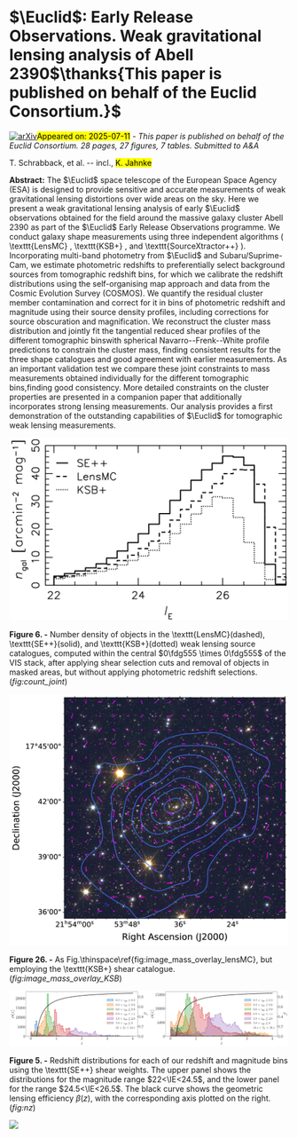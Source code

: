 <div class="macros" style="visibility:hidden;">
$\newcommand{\ensuremath}{}$
$\newcommand{\xspace}{}$
$\newcommand{\object}[1]{\texttt{#1}}$
$\newcommand{\farcs}{{.}''}$
$\newcommand{\farcm}{{.}'}$
$\newcommand{\arcsec}{''}$
$\newcommand{\arcmin}{'}$
$\newcommand{\ion}[2]{#1#2}$
$\newcommand{\textsc}[1]{\textrm{#1}}$
$\newcommand{\hl}[1]{\textrm{#1}}$
$\newcommand{\footnote}[1]{}$
$\newcommand{\mat}[1]{\tens{#1}}$
$\newcommand{\comm}[1]{\textcolor{red}{#1}}$
$\newcommand{\orcid}[1]$
$\newcommand{\pdr}{PDR}$</div>



<div id="title">

# $\Euclid$: Early Release Observations. Weak gravitational lensing analysis of Abell 2390$\thanks{This paper is published on behalf of the Euclid Consortium.}$

</div>
<div id="comments">

[![arXiv](https://img.shields.io/badge/arXiv-2507.07629-b31b1b.svg)](https://arxiv.org/abs/2507.07629)<mark>Appeared on: 2025-07-11</mark> -  _This paper is published on behalf of the Euclid Consortium. 28 pages, 27 figures, 7 tables. Submitted to A&A_

</div>
<div id="authors">

T. Schrabback, et al. -- incl., <mark>K. Jahnke</mark>

</div>
<div id="abstract">

**Abstract:** The $\Euclid$ space telescope of the  European Space Agency (ESA) is designed to provide sensitive and accurate measurements of weak gravitational lensing distortions over wide areas on the sky.   Here we present a weak gravitational lensing analysis of early $\Euclid$ observations obtained for the field around the massive galaxy cluster Abell 2390 as part of the $\Euclid$ Early Release Observations programme.   We conduct   galaxy shape measurements   using three independent   algorithms ( \texttt{LensMC} , \texttt{KSB+} , and \texttt{SourceXtractor++} ).  Incorporating multi-band photometry from $\Euclid$ and Subaru/Suprime-Cam,  we estimate photometric  redshifts to preferentially select background sources from tomographic redshift bins,  for which we calibrate the redshift distributions using the self-organising map approach and  data from the Cosmic Evolution Survey (COSMOS).  We quantify the residual cluster member contamination and correct for it in bins of photometric redshift and magnitude using their source density profiles, including corrections for source obscuration and magnification. We reconstruct the cluster mass distribution and jointly fit the tangential reduced shear profiles of the different tomographic binswith spherical Navarro--Frenk--White profile predictions to constrain the cluster mass, finding consistent results for the three shape catalogues and good agreement with earlier measurements.        As an important validation test       we compare these joint constraints to mass measurements obtained individually for the different tomographic bins,finding good consistency.    More detailed    constraints on the cluster properties are presented in a companion paper    that additionally incorporates strong lensing measurements.    Our analysis provides a first demonstration of the outstanding capabilities of $\Euclid$ for tomographic  weak lensing measurements.

</div>

<div id="div_fig1">

<img src="tmp_2507.07629/./figs/joint_maghisto_unweighted.png" alt="Fig6" width="100%"/>

**Figure 6. -** Number density of objects in the \texttt{LensMC}(dashed),  \texttt{SE++}(solid), and \texttt{KSB+}(dotted) weak lensing source catalogues, computed
within the central
$0\fdg555 \times 0\fdg555$
of the VIS stack, after applying shear selection cuts and removal of objects in masked areas, but without applying photometric redshift selections. (*fig:count_joint*)

</div>
<div id="div_fig2">

<img src="tmp_2507.07629/./figs/image_kappa_KSB.jpg" alt="Fig26" width="100%"/>

**Figure 26. -** As Fig.\thinspace\ref{fig:image_mass_overlay_lensMC}, but employing the \texttt{KSB+} shear catalogue.  (*fig:image_mass_overlay_KSB*)

</div>
<div id="div_fig3">

<img src="tmp_2507.07629/./figs/nz_mag22-24p5_6bins_ser++_number-1.png" alt="Fig5.1" width="50%"/><img src="tmp_2507.07629/./figs/nz_mag24p5-26p5_6bins_ser++_number-1.png" alt="Fig5.2" width="50%"/>

**Figure 5. -** Redshift distributions for each of our redshift and magnitude bins using the \texttt{SE++} shear weights. The upper panel shows the distributions for the magnitude range $22<\IE<24.5$, and the lower panel for the range $24.5<\IE<26.5$. The black curve shows the geometric lensing efficiency $\beta(z)$, with the corresponding axis plotted on the right. (*fig:nz*)

</div><div id="qrcode"><img src=https://api.qrserver.com/v1/create-qr-code/?size=100x100&data="https://arxiv.org/abs/2507.07629"></div>